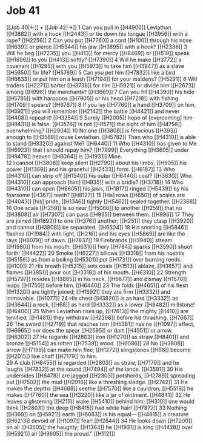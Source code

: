 # Job 41
[[Job 40|←]] • [[Job 42|→]]
1 Can you pull in [[H4900]] Leviathan [[H3882]] with a hook [[H2443]] or tie down his tongue [[H3956]] with a rope? [[H2256]] 
2 Can you put [[H7760]] a cord [[H100]] through his nose [[H639]] or pierce [[H5344]] his jaw [[H3895]] with a hook? [[H2336]] 
3 Will he beg [[H7235]] you [[H413]] for mercy [[H8469]] or [[H518]] speak [[H1696]] to you [[H413]] softly? [[H7390]] 
4 Will he make [[H3772]] a covenant [[H1285]] with you [[H5973]] to take him [[H3947]] as a slave [[H5650]] for life? [[H5769]] 
5 Can you pet him [[H7832]] like a bird [[H6833]] or put him on a leash [[H7194]] for your maidens? [[H5291]] 
6 Will traders [[H2271]] barter [[H3738]] for him [[H5921]] or divide him [[H2673]] among [[H996]] the merchants? [[H3669]] 
7 Can you fill [[H4390]] his hide [[H5785]] with harpoons [[H7905]] or his head [[H7218]] with fishing [[H1709]] spears? [[H6767]] 
8 If you lay [[H7760]] a hand [[H3709]] on him, [[H5921]] you will remember [[H2142]] the battle [[H4421]] and never [[H408]] repeat it! [[H3254]] 
9 Surely [[H2005]] hope of [overcoming] him [[H8431]] is false. [[H3576]] Is not [[H1571]] the sight of him [[H4758]] overwhelming? [[H2904]] 
10 No one [[H3808]] is ferocious [[H393]] enough to [[H3588]] rouse Leviathan. [[H5782]] Then who [[H4310]] is able to stand [[H3320]] against Me? [[H6440]] 
11 Who [[H4310]] has given to Me [[H6923]] that I should repay him? [[H7999]] Everything [[H3605]] under [[H8478]] heaven [[H8064]] is [[H1931]] Mine.  
12 I cannot [[H3808]] keep silent [[H2790]] about his limbs, [[H905]] his power [[H1369]] and his graceful [[H2433]] form. [[H6187]] 
13 Who [[H4310]] can strip off [[H1540]] his outer [[H6440]] coat? [[H3830]] Who [[H4310]] can approach [him] [[H935]] with a bridle? [[H3718]] 
14 Who [[H4310]] can open [[H6605]] his jaws, [[H1817]] ringed [[H5439]] by his fearsome [[H367]] teeth? [[H8127]] 
15 [His] rows [[H650]] of scales are [[H4043]] [his] pride, [[H1346]] tightly [[H5462]] sealed together. [[H2368]] 
16 One scale [[H259]] is so near [[H5066]] to another [[H259]] that no [[H3808]] air [[H7307]] can pass [[H935]] between them. [[H996]] 
17 They are joined [[H1692]] to one [[H376]] another; [[H251]] they clasp [[H3920]] and cannot [[H3808]] be separated. [[H6504]] 
18 His snorting [[H5846]] flashes [[H1984]] with light, [[H216]] and his eyes [[H5869]] are like the rays [[H6079]] of dawn. [[H7837]] 
19 Firebrands [[H3940]] stream [[H1980]] from his mouth; [[H6310]] fiery [[H784]] sparks [[H3590]] shoot forth! [[H4422]] 
20 Smoke [[H6227]] billows [[H3318]] from his nostrils [[H5156]] as from a boiling [[H5301]] pot [[H1731]] over burning reeds. [[H100]] 
21 His breath [[H5315]] sets coals [[H1513]] ablaze, [[H3857]] and flames [[H3851]] pour out [[H3318]] of his mouth. [[H6310]] 
22 Strength [[H5797]] resides [[H3885]] in his neck, [[H6677]] and dismay [[H1670]] leaps [[H1750]] before him. [[H6440]] 
23 The folds [[H4651]] of his flesh [[H1320]] are tightly joined; [[H1692]] they are firm [[H3332]] and immovable. [[H1077]] 
24 His chest [[H3820]] is as hard [[H3332]] as [[H3644]] a rock, [[H68]] as hard [[H3332]] as a lower [[H8482]] millstone! [[H6400]] 
25 When Leviathan rises up, [[H7613]] the mighty [[H410]] are terrified; [[H1481]] they withdraw [[H2398]] before his thrashing. [[H7667]] 
26 The sword [[H2719]] that reaches him [[H5381]] has no [[H1097]] effect, [[H6965]] nor does the spear [[H2595]] or dart [[H4551]] or arrow. [[H8302]] 
27 He regards [[H2803]] iron [[H1270]] as straw [[H8401]] and bronze [[H5154]] as rotten [[H7539]] wood. [[H6086]] 
28 No [[H3808]] arrow [[H7198]] can make him flee; [[H1272]] slingstones [[H68]] become [[H2015]] like chaff [[H7179]] to him.  
29 A club [[H8455]] is regarded [[H2803]] as straw, [[H7179]] and he laughs [[H7832]] at the sound [[H7494]] of the lance. [[H3591]] 
30 His undersides [[H8478]] are jagged [[H2303]] potsherds, [[H2789]] spreading out [[H7502]] the mud [[H2916]] like a threshing sledge. [[H2742]] 
31 He makes the depths [[H4688]] seethe [[H7570]] like a cauldron; [[H5518]] he makes [[H7760]] the sea [[H3220]] like a jar of ointment. [[H4841]] 
32 He leaves a glistening [[H215]] wake [[H5410]] behind him; [[H310]] one would think [[H2803]] the deep [[H8415]] had white hair! [[H7872]] 
33 Nothing [[H369]] on [[H5921]] earth [[H6083]] is his equal— [[H4915]] a creature [[H6213]] devoid of [[H1097]] fear! [[H2844]] 
34 He looks down [[H7200]] on all [[H3605]] the haughty; [[H1364]] he [[H1931]] is king [[H4428]] over [[H5921]] all [[H3605]] the proud.” [[H1121]] 
